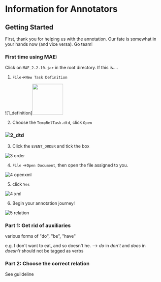 # Information for Annotators

## Getting Started

First, thank you for helping us with the annotation. Our fate is somewhat in your hands now (and vice versa). Go team!

### First time using MAE:

Click on ```MAE_2.2.10.jar``` in the root directory. If this is....

1. `File`→`New Task Definition`

![1_definition]<img src="https://github.com/YonglinWang-Brandeis/cs140-groupB-annotation-files/blob/master/img/1_definition.png" width="100" height="100">

2. Choose the `TempRelTask.dtd`, click `Open`

### ![2_dtd](https://github.com/YonglinWang-Brandeis/cs140-groupB-annotation-files/blob/master/img/2_dtd.png)

3. Click the `EVENT_ORDER` and tick the box

![3 order](https://github.com/YonglinWang-Brandeis/cs140-groupB-annotation-files/blob/master/img/3_order.png)

4. `File` →`Open Document`, then open the file assigned to you. 

![4 openxml](https://github.com/YonglinWang-Brandeis/cs140-groupB-annotation-files/blob/master/img/4_openxml.png)

5. click `Yes`

![4 xml](https://github.com/YonglinWang-Brandeis/cs140-groupB-annotation-files/blob/master/img/5_xml.png)

6. Begin your annotation journey!

![5 relation](https://github.com/YonglinWang-Brandeis/cs140-groupB-annotation-files/blob/master/img/6_relation.png)

### Part 1: Get rid of auxiliaries

various forms of "do", "be", "have"

e.g. I don't want to eat, and so doesn't he. --> *do* in *don't* and *does* in *doesn't* should not be tagged as verbs

### Part 2: Choose the correct relation

See guildeline

